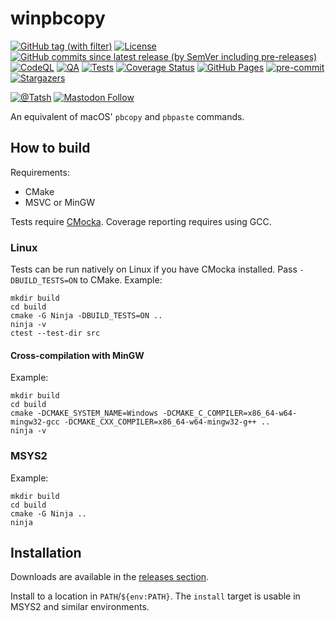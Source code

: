 # winpbcopy

[![GitHub tag (with filter)](https://img.shields.io/github/v/tag/Tatsh/winpbcopy)](https://github.com/Tatsh/winpbcopy/tags)
[![License](https://img.shields.io/github/license/Tatsh/winpbcopy)](https://github.com/Tatsh/winpbcopy/blob/master/LICENSE.txt)
[![GitHub commits since latest release (by SemVer including pre-releases)](https://img.shields.io/github/commits-since/Tatsh/winpbcopy/v0.0.4/master)](https://github.com/Tatsh/winpbcopy/compare/v0.0.4...master)
[![CodeQL](https://github.com/Tatsh/winpbcopy/actions/workflows/codeql.yml/badge.svg)](https://github.com/Tatsh/winpbcopy/actions/workflows/codeql.yml)
[![QA](https://github.com/Tatsh/winpbcopy/actions/workflows/qa.yml/badge.svg)](https://github.com/Tatsh/winpbcopy/actions/workflows/qa.yml)
[![Tests](https://github.com/Tatsh/winpbcopy/actions/workflows/tests.yml/badge.svg)](https://github.com/Tatsh/winpbcopy/actions/workflows/tests.yml)
[![Coverage Status](https://coveralls.io/repos/github/Tatsh/winpbcopy/badge.svg?branch=master)](https://coveralls.io/github/Tatsh/winpbcopy?branch=master)
[![GitHub Pages](https://github.com/Tatsh/winpbcopy/actions/workflows/pages/pages-build-deployment/badge.svg)](https://tatsh.github.io/winpbcopy/)
[![pre-commit](https://img.shields.io/badge/pre--commit-enabled-brightgreen?logo=pre-commit&logoColor=white)](https://github.com/pre-commit/pre-commit)
[![Stargazers](https://img.shields.io/github/stars/Tatsh/winpbcopy?logo=github&style=flat)](https://github.com/Tatsh/winpbcopy/stargazers)

[![@Tatsh](https://img.shields.io/badge/dynamic/json?url=https%3A%2F%2Fpublic.api.bsky.app%2Fxrpc%2Fapp.bsky.actor.getProfile%2F%3Factor%3Ddid%3Aplc%3Auq42idtvuccnmtl57nsucz72%26query%3D%24.followersCount%26style%3Dsocial%26logo%3Dbluesky%26label%3DFollow%2520%40Tatsh&query=%24.followersCount&style=social&logo=bluesky&label=Follow%20%40Tatsh)](https://bsky.app/profile/Tatsh.bsky.social)
[![Mastodon Follow](https://img.shields.io/mastodon/follow/109370961877277568?domain=hostux.social&style=social)](https://hostux.social/@Tatsh)

An equivalent of macOS' `pbcopy` and `pbpaste` commands.

## How to build

Requirements:

- CMake
- MSVC or MinGW

Tests require [CMocka](https://cmocka.org/). Coverage reporting requires using GCC.

### Linux

Tests can be run natively on Linux if you have CMocka installed. Pass `-DBUILD_TESTS=ON` to CMake.
Example:

```shell
mkdir build
cd build
cmake -G Ninja -DBUILD_TESTS=ON ..
ninja -v
ctest --test-dir src
```

#### Cross-compilation with MinGW

Example:

```shell
mkdir build
cd build
cmake -DCMAKE_SYSTEM_NAME=Windows -DCMAKE_C_COMPILER=x86_64-w64-mingw32-gcc -DCMAKE_CXX_COMPILER=x86_64-w64-mingw32-g++ ..
ninja -v
```

### MSYS2

Example:

```shell
mkdir build
cd build
cmake -G Ninja ..
ninja
```

## Installation

Downloads are available in the [releases section](https://github.com/Tatsh/winpbcopy/releases).

Install to a location in `PATH`/`${env:PATH}`. The `install` target is usable in MSYS2 and similar
environments.

